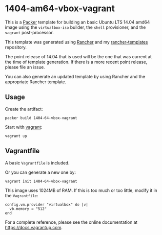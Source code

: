 # 1404-am64-vbox-vagrant
This is a [Packer](https://packer.io) template for building an basic Ubuntu LTS 14.04 amd64 image using the `virtualbox-iso` builder, the `shell` provisioner, and the `vagrant` post-processor.

This template was generated using [Rancher](https://github.com/mohae/rancher) and my [rancher-templates](https://github.com/mohae/rancher-templates) repository.

The point release of 14.04 that is used will be the one that was current at the time of template generation. If there is a more recent point release, please file an issue. 

You can also generate an updated template by using Rancher and the appropriate Rancher template.

## Usage
Create the artifact:

    packer build 1404-64-vbox-vagrant

Start with [vagrant](https://vagrantup.com):

    vagrant up

## Vagrantfile
A basic `Vagrantfile` is included. 

Or you can generate a new one by:
 
    vagrant init 1404-64-vbox-vagrant

This image uses 1024MB of RAM. If this is too much or too little, modify it in the `Vagrantfile`:

    config.vm.provider "virtualbox" do |v|
      vb.memory = "512"
    end  

For a complete reference, please see the online documentation at https://docs.vagrantup.com. 